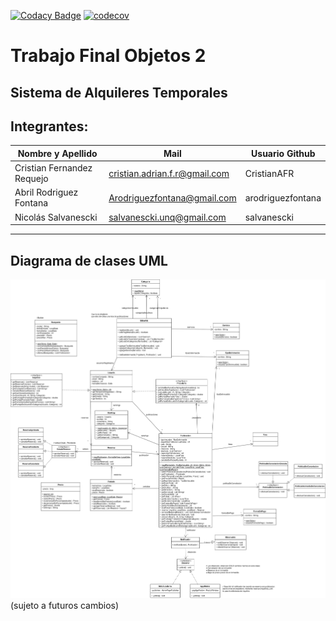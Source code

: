 [![Codacy Badge](https://app.codacy.com/project/badge/Grade/3836cfc6ab5b4ffdb20045aaa37a2824)](https://app.codacy.com/gh/salvanescki/obj2tpfinal/dashboard?utm_source=gh&utm_medium=referral&utm_content=&utm_campaign=Badge_grade) [![codecov](https://codecov.io/gh/salvanescki/obj2tpfinal/branch/main/graph/badge.svg)](https://codecov.io/gh/salvanescki/obj2tpfinal)

# Trabajo Final Objetos 2

## Sistema de Alquileres Temporales

## Integrantes:

| Nombre y Apellido          | Mail                          | Usuario Github    |
|----------------------------|-------------------------------|-------------------|
| Cristian Fernandez Requejo | cristian.adrian.f.r@gmail.com | CristianAFR       |
| Abril Rodriguez Fontana    | Arodriguezfontana@gmail.com   | arodriguezfontana |
| Nicolás Salvanescki        | salvanescki.unq@gmail.com     | salvanescki       |
-----------------------------------------------------------------------------------

## Diagrama de clases UML

<a href="https://raw.githubusercontent.com/salvanescki/obj2tpfinal/refs/heads/main/diagramaDeClasesUML.svg" target="_blank">![diagramaDeClasesUML.svg](diagramaDeClasesUML.svg)</a>
(sujeto a futuros cambios)